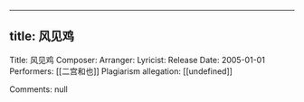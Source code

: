 
---
title: 风见鸡
---
Title: 风见鸡
Composer: 
Arranger: 
Lyricist: 
Release Date: 2005-01-01
Performers: [[二宫和也]]
Plagiarism allegation:
[[undefined]]

Comments:
null
